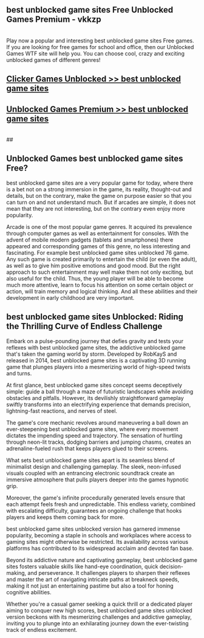## best unblocked game sites Free Unblocked Games Premium - vkkzp <br>
<br>
Play now a popular and interesting best unblocked game sites Free games. If you are looking for free games for school and office, then our Unblocked Games WTF site will help you. You can choose cool, crazy and exciting unblocked games of different genres!


##  [Clicker Games Unblocked >> best unblocked game sites](http://freeplayer.one?title=best_unblocked_game_sites&ref=05)

##  [Unblocked Games Premium >> best unblocked game sites](http://freeplayer.one?title=best_unblocked_game_sites&ref=05)
  <br>
  ##



## Unblocked Games best unblocked game sites Free?

best unblocked game sites are a very popular game for today, where there is a bet not on a strong immersion in the game, its reality, thought-out and details, but on the contrary, make the game on purpose easier so that you can turn on and not understand much. But if arcades are simple, it does not mean that they are not interesting, but on the contrary even enjoy more popularity.

Arcade is one of the most popular game genres. It acquired its prevalence through computer games as well as entertainment for consoles. With the advent of mobile modern gadgets (tablets and smartphones) there appeared and corresponding games of this genre, no less interesting and fascinating. For example best unblocked game sites unblocked 76 game. Any such game is created primarily to entertain the child (or even the adult), as well as to give him positive emotions and good mood. But the right approach to such entertainment may well make them not only exciting, but also useful for the child. Thus, the young player will be able to become much more attentive, learn to focus his attention on some certain object or action, will train memory and logical thinking. And all these abilities and their development in early childhood are very important.

##  best unblocked game sites Unblocked: Riding the Thrilling Curve of Endless Challenge

Embark on a pulse-pounding journey that defies gravity and tests your reflexes with best unblocked game sites, the addictive unblocked game that's taken the gaming world by storm. Developed by RobKayS and released in 2014, best unblocked game sites is a captivating 3D running game that plunges players into a mesmerizing world of high-speed twists and turns.

At first glance, best unblocked game sites concept seems deceptively simple: guide a ball through a maze of futuristic landscapes while avoiding obstacles and pitfalls. However, its devilishly straightforward gameplay swiftly transforms into an electrifying experience that demands precision, lightning-fast reactions, and nerves of steel.

The game's core mechanic revolves around maneuvering a ball down an ever-steepening best unblocked game sites, where every movement dictates the impending speed and trajectory. The sensation of hurtling through neon-lit tracks, dodging barriers and jumping chasms, creates an adrenaline-fueled rush that keeps players glued to their screens.

What sets best unblocked game sites apart is its seamless blend of minimalist design and challenging gameplay. The sleek, neon-infused visuals coupled with an entrancing electronic soundtrack create an immersive atmosphere that pulls players deeper into the games hypnotic grip.

Moreover, the game's infinite procedurally generated levels ensure that each attempt feels fresh and unpredictable. This endless variety, combined with escalating difficulty, guarantees an ongoing challenge that hooks players and keeps them coming back for more.

best unblocked game sites unblocked version has garnered immense popularity, becoming a staple in schools and workplaces where access to gaming sites might otherwise be restricted. Its availability across various platforms has contributed to its widespread acclaim and devoted fan base.

Beyond its addictive nature and captivating gameplay, best unblocked game sites fosters valuable skills like hand-eye coordination, quick decision-making, and perseverance. It challenges players to sharpen their reflexes and master the art of navigating intricate paths at breakneck speeds, making it not just an entertaining pastime but also a tool for honing cognitive abilities.

Whether you're a casual gamer seeking a quick thrill or a dedicated player aiming to conquer new high scores, best unblocked game sites unblocked version beckons with its mesmerizing challenges and addictive gameplay, inviting you to plunge into an exhilarating journey down the ever-twisting track of endless excitement.